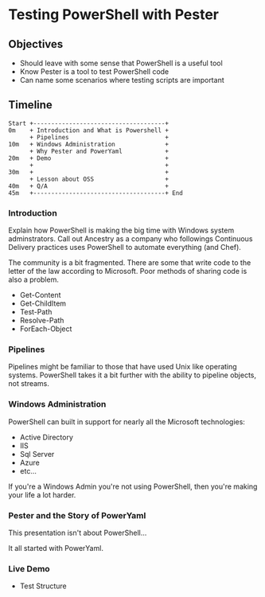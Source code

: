 # Testing PowerShell with Pester


## Objectives

* Should leave with some sense that PowerShell is a useful tool
* Know Pester is a tool to test PowerShell code
* Can name some scenarios where testing scripts are important

## Timeline

    Start +-------------------------------------+
    0m    + Introduction and What is Powershell +
          + Pipelines                           +
    10m   + Windows Administration              +
          + Why Pester and PowerYaml            +
    20m   + Demo                                +
          +                                     +
    30m   +                                     +
          + Lesson about OSS                    +
    40m   + Q/A                                 +
    45m   +-------------------------------------+ End

### Introduction

Explain how PowerShell is making the big time with Windows system adminstrators. Call
out Ancestry as a company who followings Continuous Delivery practices uses PowerShell
to automate everything (and Chef).

The community is a bit fragmented. There are some that write code to the letter of the law
according to Microsoft. Poor methods of sharing code is also a problem.

* Get-Content
* Get-ChildItem
* Test-Path
* Resolve-Path
* ForEach-Object

### Pipelines

Pipelines might be familiar to those that have used Unix like operating systems. PowerShell takes
it a bit further with the ability to pipeline objects, not streams.

### Windows Administration

PowerShell can built in support for nearly all the Microsoft technologies:

* Active Directory
* IIS
* Sql Server
* Azure
* etc...

If you're a Windows Admin you're not using PowerShell, then you're making your
life a lot harder.

### Pester and the Story of PowerYaml

This presentation isn't about PowerShell...

It all started with PowerYaml.

### Live Demo

* Test Structure

